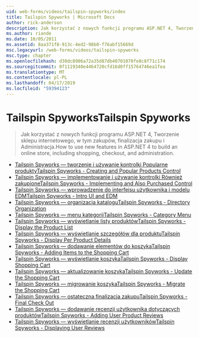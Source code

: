 ```yaml
---
uid: web-forms/videos/tailspin-spyworks/index
title: Tailspin Spyworks | Microsoft Docs
author: rick-anderson
description: Jak korzystać z nowych funkcji programu ASP.NET 4, Tworzenie sklepu internetowego, w tym zakupów, finalizacja zakupu i Administracja.
ms.author: riande
ms.date: 10/05/2011
ms.assetid: 8aa371f8-913c-4ed2-98b0-f76abf15669d
msc.legacyurl: /web-forms/videos/tailspin-spyworks
msc.type: chapter
ms.openlocfilehash: d30dc8906a72a35d87db40701070fe8c8f71c174
ms.sourcegitcommit: 0f1119340e4464720cfd16d0ff15764746ea1fea
ms.translationtype: MT
ms.contentlocale: pl-PL
ms.lasthandoff: 04/17/2019
ms.locfileid: "59394123"
---
```

# <a name="tailspin-spyworks"></a><span data-ttu-id="b3708-103">Tailspin Spyworks</span><span class="sxs-lookup"><span data-stu-id="b3708-103">Tailspin Spyworks</span></span>

> <span data-ttu-id="b3708-104">Jak korzystać z nowych funkcji programu ASP.NET 4, Tworzenie sklepu internetowego, w tym zakupów, finalizacja zakupu i Administracja.</span><span class="sxs-lookup"><span data-stu-id="b3708-104">How to use new features in ASP.NET 4 to build an online store, including shopping, checkout, and administration.</span></span>


- [<span data-ttu-id="b3708-105">Tailspin Spyworks — tworzenie i używanie kontrolki Popularne produkty</span><span class="sxs-lookup"><span data-stu-id="b3708-105">Tailspin Spyworks - Creating and Popular Products Control</span></span>](tailspin-spyworks-creating-and-using-the-popular-products-control.md)
- [<span data-ttu-id="b3708-106">Tailspin Spyworks — implementowanie i używanie kontrolki Również zakupione</span><span class="sxs-lookup"><span data-stu-id="b3708-106">Tailspin Spyworks - Implementing and Also Purchased Control</span></span>](tailspin-spyworks-implementing-and-using-the-also-purchased-control.md)
- [<span data-ttu-id="b3708-107">Tailspin Spyworks — wprowadzenie do interfejsu użytkownika i modelu EDM</span><span class="sxs-lookup"><span data-stu-id="b3708-107">Tailspin Spyworks - Intro UI and EDM</span></span>](tailspin-spyworks-intro-ui-and-edm.md)
- [<span data-ttu-id="b3708-108">Tailspin Spyworks — organizacja katalogu</span><span class="sxs-lookup"><span data-stu-id="b3708-108">Tailspin Spyworks - Directory Organization</span></span>](tailspin-spyworks-directory-organization.md)
- [<span data-ttu-id="b3708-109">Tailspin Spyworks — menu kategorii</span><span class="sxs-lookup"><span data-stu-id="b3708-109">Tailspin Spyworks - Category Menu</span></span>](tailspin-spyworks-category-menu.md)
- [<span data-ttu-id="b3708-110">Tailspin Spyworks — wyświetlanie listy produktów</span><span class="sxs-lookup"><span data-stu-id="b3708-110">Tailspin Spyworks - Display the Product List</span></span>](tailspin-spyworks-display-the-product-list.md)
- [<span data-ttu-id="b3708-111">Tailspin Spyworks — wyświetlanie szczegółów dla produktu</span><span class="sxs-lookup"><span data-stu-id="b3708-111">Tailspin Spyworks - Display Per Product Details</span></span>](tailspin-spyworks-display-per-product-details.md)
- [<span data-ttu-id="b3708-112">Tailspin Spyworks — dodawanie elementów do koszyka</span><span class="sxs-lookup"><span data-stu-id="b3708-112">Tailspin Spyworks - Adding Items to the Shopping Cart</span></span>](tailspin-spyworks-adding-items-to-the-shopping-cart.md)
- [<span data-ttu-id="b3708-113">Tailspin Spyworks — wyświetlanie koszyka</span><span class="sxs-lookup"><span data-stu-id="b3708-113">Tailspin Spyworks - Display Shopping Cart</span></span>](tailspin-spyworks-display-shopping-cart.md)
- [<span data-ttu-id="b3708-114">Tailspin Spyworks — aktualizowanie koszyka</span><span class="sxs-lookup"><span data-stu-id="b3708-114">Tailspin Spyworks - Update the Shopping Cart</span></span>](tailspin-spyworks-update-the-shopping-cart.md)
- [<span data-ttu-id="b3708-115">Tailspin Spyworks — migrowanie koszyka</span><span class="sxs-lookup"><span data-stu-id="b3708-115">Tailspin Spyworks - Migrate the Shopping Cart</span></span>](tailspin-spyworks-migrate-the-shopping-cart.md)
- [<span data-ttu-id="b3708-116">Tailspin Spyworks — ostateczna finalizacja zakupu</span><span class="sxs-lookup"><span data-stu-id="b3708-116">Tailspin Spyworks - Final Check Out</span></span>](tailspin-spyworks-final-check-out.md)
- [<span data-ttu-id="b3708-117">Tailspin Spyworks — dodawanie recenzji użytkownika dotyczących produktów</span><span class="sxs-lookup"><span data-stu-id="b3708-117">Tailspin Spyworks - Adding User Product Reviews</span></span>](tailspin-spyworks-adding-user-product-reviews.md)
- [<span data-ttu-id="b3708-118">Tailspin Spyworks — wyświetlanie recenzji użytkowników</span><span class="sxs-lookup"><span data-stu-id="b3708-118">Tailspin Spyworks - Displaying User Reviews</span></span>](tailspin-spyworks-displaying-user-reviews.md)
